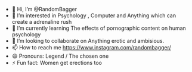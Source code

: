 - 👋 Hi, I’m @RandomBagger
- 👀 I’m interested in Psychology , Computer and Anything which can create a adrenaline rush
- 🌱 I’m currently learning The effects of pornographic content on human psychology
- 💞️ I’m looking to collaborate on Anything erotic and ambisious.
- 📫 How to reach me https://www.instagram.com/randombagger/
- 😄 Pronouns: Legend / The chosen one
- ⚡ Fun fact: Women get erections too

<!---
RandomBagger/RandomBagger is a ✨ special ✨ repository because its `README.md` (this file) appears on your GitHub profile.
You can click the Preview link to take a look at your changes.
--->
